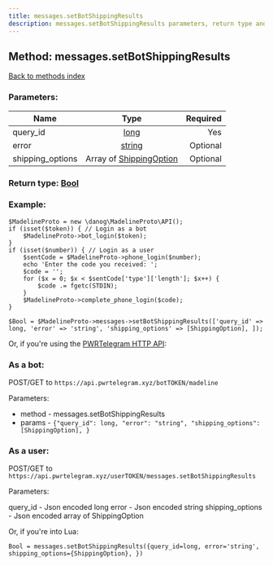```yaml
---
title: messages.setBotShippingResults
description: messages.setBotShippingResults parameters, return type and example
---
```

## Method: messages.setBotShippingResults  
[Back to methods index](index.md)


### Parameters:

| Name     |    Type       | Required |
|----------|:-------------:|---------:|
|query\_id|[long](../types/long.md) | Yes|
|error|[string](../types/string.md) | Optional|
|shipping\_options|Array of [ShippingOption](../types/ShippingOption.md) | Optional|


### Return type: [Bool](../types/Bool.md)

### Example:


```
$MadelineProto = new \danog\MadelineProto\API();
if (isset($token)) { // Login as a bot
    $MadelineProto->bot_login($token);
}
if (isset($number)) { // Login as a user
    $sentCode = $MadelineProto->phone_login($number);
    echo 'Enter the code you received: ';
    $code = '';
    for ($x = 0; $x < $sentCode['type']['length']; $x++) {
        $code .= fgetc(STDIN);
    }
    $MadelineProto->complete_phone_login($code);
}

$Bool = $MadelineProto->messages->setBotShippingResults(['query_id' => long, 'error' => 'string', 'shipping_options' => [ShippingOption], ]);
```

Or, if you're using the [PWRTelegram HTTP API](https://pwrtelegram.xyz):

### As a bot:

POST/GET to `https://api.pwrtelegram.xyz/botTOKEN/madeline`

Parameters:

* method - messages.setBotShippingResults
* params - `{"query_id": long, "error": "string", "shipping_options": [ShippingOption], }`



### As a user:

POST/GET to `https://api.pwrtelegram.xyz/userTOKEN/messages.setBotShippingResults`

Parameters:

query_id - Json encoded long
error - Json encoded string
shipping_options - Json encoded  array of ShippingOption



Or, if you're into Lua:

```
Bool = messages.setBotShippingResults({query_id=long, error='string', shipping_options={ShippingOption}, })
```

